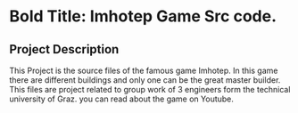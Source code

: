 # **Bold** Title: Imhotep Game Src code.

## Project Description
This Project is the source files of the famous game Imhotep. In this game there are different buildings and only one can be the great master builder.
This files are project related to group work of 3 engineers form the technical university of Graz. you can read about the game on Youtube.
